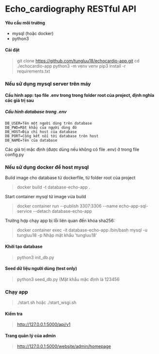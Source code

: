# Echo_cardiography RESTful API

#### Yêu cầu môi trường
* mysql (hoặc docker)
* python3
#### Cài đặt

> git clone https://github.com/tungluu18/echocardio-app.git
> cd ./echocardio-app
> python3 -m venv venv
> pip3 install -r requirements.txt
### Nếu sử dụng mysql server trên máy
#### Cấu hình app: tạo file .env trong trong folder root của project, định nghĩa các giá trị sau
##### Cấu hình database trong .env
    DB_USER=Tên một người dùng trên database
    DB_PWD=Mật khẩu của người dùng đó
    DB_HOST=Địa chỉ host của database
    DB_PORT=Cổng kết nối tới database trên host
    DB_NAME=Tên của database
Các giá trị mặc định (được dùng nếu không có file .env) ở trong file config.py

### Nếu sử dụng docker để host mysql
Build image cho database từ dockerfile, từ folder root của project
> docker build -t database-echo-app .

Start container mysql từ image vừa build
> docker container run --publish 3307:3306 --name echo-app-sql-service --detach database-echo-app

Trường hợp chạy app bị lỗi liên quan đến khóa sha256:
> docker container exec -it database-echo-app /bin/bash
> mysql -u tungluu18 -p
> Nhập mật khẩu 'tungluu18'

#### Khởi tạo database
> python3 init_db.py

#### Seed dữ liệu người dùng (test only)
> python3 seed_db.py
(Mật khẩu mặc định là 123456

### Chạy app
> ./start.sh
hoặc
>./start_wsgi.sh

#### Kiểm tra
> http://127.0.0.1:5000/api/v1

#### Trang quản lý của admin
> http://127.0.0.1:5000/website/admin/homepage

